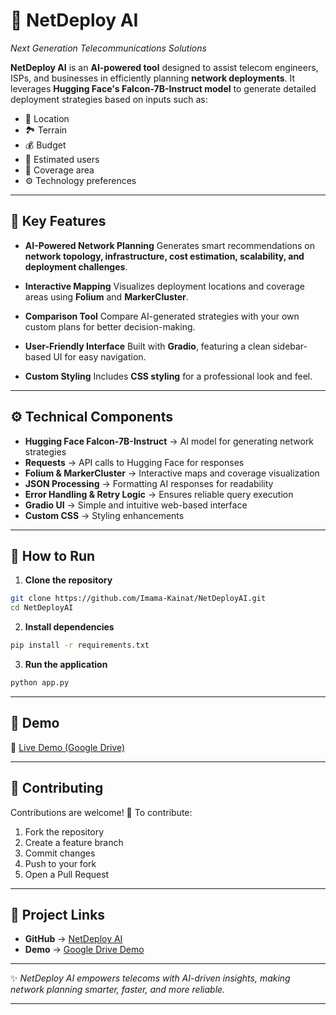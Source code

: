 
# 🚀 NetDeploy AI

*Next Generation Telecommunications Solutions*

**NetDeploy AI** is an **AI-powered tool** designed to assist telecom engineers, ISPs, and businesses in efficiently planning **network deployments**.
It leverages **Hugging Face's Falcon-7B-Instruct model** to generate detailed deployment strategies based on inputs such as:

* 📍 Location
* 🏞 Terrain
* 💰 Budget
* 👥 Estimated users
* 📡 Coverage area
* ⚙️ Technology preferences

---

## 🌟 Key Features

* **AI-Powered Network Planning**
  Generates smart recommendations on **network topology, infrastructure, cost estimation, scalability, and deployment challenges**.

* **Interactive Mapping**
  Visualizes deployment locations and coverage areas using **Folium** and **MarkerCluster**.

* **Comparison Tool**
  Compare AI-generated strategies with your own custom plans for better decision-making.

* **User-Friendly Interface**
  Built with **Gradio**, featuring a clean sidebar-based UI for easy navigation.

* **Custom Styling**
  Includes **CSS styling** for a professional look and feel.

---

## ⚙️ Technical Components

* **Hugging Face Falcon-7B-Instruct** → AI model for generating network strategies
* **Requests** → API calls to Hugging Face for responses
* **Folium & MarkerCluster** → Interactive maps and coverage visualization
* **JSON Processing** → Formatting AI responses for readability
* **Error Handling & Retry Logic** → Ensures reliable query execution
* **Gradio UI** → Simple and intuitive web-based interface
* **Custom CSS** → Styling enhancements

---

## 🚀 How to Run

1. **Clone the repository**

```bash
git clone https://github.com/Imama-Kainat/NetDeployAI.git
cd NetDeployAI
```

2. **Install dependencies**

```bash
pip install -r requirements.txt
```

3. **Run the application**

```bash
python app.py
```

---

## 🎯 Demo

🔗 [Live Demo (Google Drive)](https://drive.google.com/drive/my-drive?dmr=1&ec=wgc-drive-hero-goto)

---

## 🤝 Contributing

Contributions are welcome! 🚀
To contribute:

1. Fork the repository
2. Create a feature branch
3. Commit changes
4. Push to your fork
5. Open a Pull Request

---

## 📌 Project Links

* **GitHub** → [NetDeploy AI](https://github.com/Imama-Kainat/NetDeployAI)
* **Demo** → [Google Drive Demo](https://drive.google.com/drive/my-drive?dmr=1&ec=wgc-drive-hero-goto)

---

✨ *NetDeploy AI empowers telecoms with AI-driven insights, making network planning smarter, faster, and more reliable.*

---

